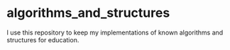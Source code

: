 # algorithms_and_structures
I use this repository to keep my implementations of known algorithms and structures for education.
